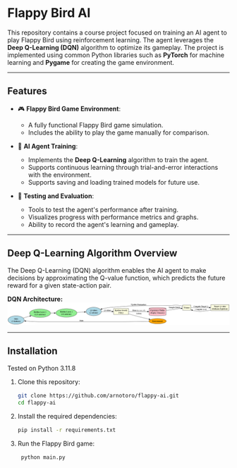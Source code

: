 # Flappy Bird AI   
This repository contains a course project focused on training an AI agent to play Flappy Bird using reinforcement learning. The agent leverages the **Deep Q-Learning (DQN)** algorithm to optimize its gameplay. The project is implemented using common Python libraries such as **PyTorch** for machine learning and **Pygame** for creating the game environment.  

---

## Features  
- 🎮 **Flappy Bird Game Environment**:  
  - A fully functional Flappy Bird game simulation.  
  - Includes the ability to play the game manually for comparison.  

- 🤖 **AI Agent Training**:  
  - Implements the **Deep Q-Learning** algorithm to train the agent.  
  - Supports continuous learning through trial-and-error interactions with the environment.  
  - Supports saving and loading trained models for future use.

- 🧪 **Testing and Evaluation**:  
  - Tools to test the agent's performance after training.  
  - Visualizes progress with performance metrics and graphs.
  - Ability to record the agent's learning and gameplay.

---

## Deep Q-Learning Algorithm Overview  
The Deep Q-Learning (DQN) algorithm enables the AI agent to make decisions by approximating the Q-value function, which predicts the future reward for a given state-action pair.  

**DQN Architecture:**  
![DQN Architecture](./presentation/dqn_architecture_diagram.png)  

--- 

## Installation
Tested on Python 3.11.8
1. Clone this repository:  
   ```bash  
   git clone https://github.com/arnotoro/flappy-ai.git  
   cd flappy-ai
   ```
2. Install the required dependencies:
   ```bash  
   pip install -r requirements.txt  
   ```
3. Run the Flappy Bird game:  
   ```bash
    python main.py
    ```
